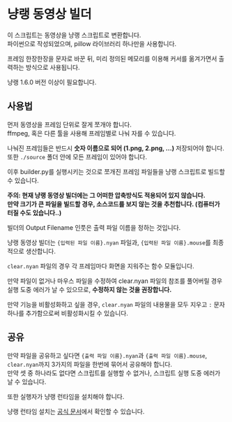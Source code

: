# 냥랭 동영상 빌더

이 스크립트는 동영상을 냥랭 스크립트로 변환합니다.  
파이썬으로 작성되었으며, pillow 라이브러리 하나만을 사용합니다.

프레임 한장한장을 문자로 바꾼 뒤, 미리 정의된 메모리를 이용해 커서를 옮겨가면서 출력하는 방식으로 사용됩니다.

냥랭 1.6.0 버전 이상이 필요합니다.

## 사용법

먼저 동영상을 프레임 단위로 잘게 쪼개야 합니다.  
ffmpeg, 혹은 다른 툴을 사용해 프레임별로 나눠 자를 수 있습니다.

나눠진 프레임들은 반드시 **숫자 이름으로 되어 (1.png, 2.png, ...)** 저장되어야 합니다.  
또한 `./source` 폴더 안에 모든 프레임이 있어야 합니다.

이후 builder.py를 실행시키는 것으로 쪼개진 프레임 파일들을 냥랭 스크립트로 빌드할 수 있습니다.

**주의: 현재 냥랭 동영상 빌더에는 그 어떠한 압축방식도 적용되어 있지 않습니다.**  
**만약 크기가 큰 파일을 빌드할 경우, 소스코드를 보지 않는 것을 추천합니다. (컴퓨터가 터질 수도 있습니다..)**

빌더의 Output Filename 인풋은 출력 파일 이름을 정하는 것입니다.

냥랭 동영상 빌더는 `{입력된 파일 이름}.nyan` 파일과, `{입력된 파일 이름}.mouse`를 최종적으로 생산합니다.

`clear.nyan` 파일의 경우 각 프레임마다 화면을 지워주는 함수 모듈입니다.

만약 파일이 없거나 마우스 파일을 수정하여 clear.nyan 파일의 참조를 풀어버릴 경우 실행 도중 에러가 날 수 있으므로, **수정하지 않는 것을 권장합니다.**

만약 기능을 비활성화하고 싶을 경우, `clear.nyan` 파일의 내용물을 모두 지우고 `:` 문자 하나를 추가함으로써 비활성화시킬 수 있습니다.

## 공유

만약 파일을 공유하고 싶다면 `{출력 파일 이름}.nyan`과 `{출력 파일 이름}.mouse`, `clear.nyan`까지 3가지의 파일을 한번에 묶어서 공유해야 합니다.  
만약 셋 중 하나라도 없다면 스크립트를 실행할 수 없거나, 스크립트 실행 도중 에러가 날 수 있습니다.

또한 실행자가 냥랭 런타임을 설치해야 합니다.

냥랭 런타임 설치는 [공식 문서](https://nyanlang.org/docs/getting-started#installation)에서 확인할 수 있습니다.